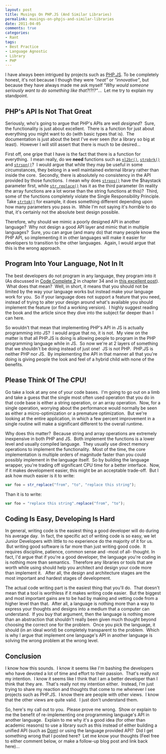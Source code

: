 ```yaml
---
layout: post
title: Musings On PHP.JS (And Similar Libraries)
permalink: musings-on-phpjs-and-similar-libraries
date: 2011-04-05
comments: true
categories:
- Rant
tags:
- Best Practice
- Language Agnostic
- Library
- PHP
---
```


I have always been intrigued by projects such as [PHP.JS](http://phpjs.org/). To be completely honest, it's not because I though they were *"neat"* or *"innovative"*, but because they have always made me ask myself *"Why would someone seriously want to do something like that?!?!?"*...  Let me try to explain my standpoint.

<!--more-->

## PHP's API Is Not That Great

Seriously, who's going to argue that PHP's APIs are well _designed_?  Sure, the functionality is just about excellent.  There is a function for just about everything you might want to do (with basic types that is).  The documentation is just about the best I've ever seen (for a library so big at least).  However I will still assert that there is much to be desired...

First off, one gripe that I have is the fact that there is a function for everything.  I mean really, do we **need** functions such as [`nl2br()`](http://www.php.net/manual/en/function.nl2br.php), [`strpbrk()`](http://www.php.net/manual/en/function.strpbrk.php) and [`strspn()`](http://www.php.net/manual/en/function.strspn.php)?  I would argue that while they may be useful in some circumstances, they belong in a well maintained external library rather than inside the core.  Secondly, there is absolutely no consistency in the API provided by those functions.  I mean why does [`strpos()`](http://www.php.net/manual/en/function.strpos.php) have the $haystack parameter first, while [`str_replace()`](http://www.php.net/manual/en/function.str-replace.php) has it as the third parameter (In reality the array functions are a lot worse than the string functions at this)?  Third, some of the functions completely violate the Single Responsibility Principle.  Take [`strtok()`](http://www.php.net/manual/en/function.strtok.php) for example, it does something different depending upon how many parameters you pass in.  While I'm not saying it's *horrible* to do that, it's certainly not the absolute best design possible.


Therefore, why should we mimic a poorly designed API in another language?  Why not design a good API layer and mimic that in multiple languages?  Sure, you can argue (and many do) that many people know the PHP API, so implementing it in other languages will make it easier for developers to transition to the other languages.  Again, I would argue that this is the wrong approach.

## Program Into Your Language, Not In It

The best developers do not program in any language, they program into it (As discussed in [Code Complete 2](http://www.amazon.com/Code-Complete-Practical-Handbook-Construction/dp/0735619670) in chapter 34 and in [this excellent post](http://nayyeri.net/program-into-your-language-not-in-it)).  What does that mean?  Well, in short, it means that you should not be limited by the way your language works but instead make your language work for you.  So if your language does not support a feature that you need, instead of trying to alter your design around what's available you should implement the feature (or find a working version).  I highly suggest reading the book and the article since they dive into the subject far deeper than I can here.


So wouldn't that mean that implementing PHP's API in JS is actually programming into JS?  I would argue that no, it is not.  My view on the matter is that all PHP.JS is doing is allowing people to program in the PHP programming language while in JS.  So now we're at 2 layers of something that we shouldn't be doing instead of just one!  JS is not PHP.  PHP.JS is neither PHP nor JS.  By implementing the API in that manner all that you're doing is giving people the look and feel of a hybrid child with none of the benefits.

## Please Think Of The CPU!

Go take a look at any one of your code bases.  I'm going to go out on a limb and take a guess that the single most often used operation that you do in that code base is either a string operation, or an array operation.  Now, for a single operation, worrying about the performance would normally be seen as either a micro-optimization or a premature optimization.  But we're looking at the entire application, in which a few percent improvement in a single routine will make a significant different to the overall runtime.


Why does this matter?  Because string and array operations are extremely inexpensive in both PHP and JS.  Both implement the functions is a lower level and usually compiled language.  They usually use direct memory operations to implement the functionality.  Most of the time, the core implementation is multiple orders of magnitude faster than you could possibly implement in the language itself.  So by building the language wrapper, you're trading off significant CPU time for a better interface.  Now, if it makes development easier, this might be an acceptable trade-off.  But I ask how much easier is it to write:

```javascript
var foo = str_replace("from", "to", "replace this string");
```


Than it is to write:

```javascript
var foo = "replace this string".replace("from", "to");
```

## Coding Is Easy, Developing Is Hard

In general, writing code is the easiest thing a good developer will do during his average day.  In fact, the specific act of writing code is so easy, we let Junior Developers with little to no experience do the majority of it for us.  But writing good software is far more than just writing good code.  It requires discipline, patience, common sense and -most of all- thought. In fact, I'd argue that if you're a good developer, the language you're coding in is nothing more than semantics.  Therefore any libraries or tools that are worth while using should help you architect and design your code more than implement it.   After all, the design and architecture stages are the most important and hardest stages of development. 


The actual code writing part is the easiest thing that you'll do.  That doesn't mean that a tool is worthless if it makes writing code easier.  But the biggest and most important gains are to be had by making and vetting code from a higher level than that.  After all, a language is nothing more than a way to express your thoughts and designs into a medium that a computer can understand.  If you buy that argument, then the language is nothing more than an abstraction that shouldn't really been given much thought beyond choosing the correct one for the problem.  Once you pick the language, it should (in an ideal world) be completely transparent to the problem.  Which is why I argue that implement one language's API in another language is solving the wrong problem at the wrong level.

## Conclusion

I know how this sounds.  I know it seems like I'm bashing the developers who have devoted a lot of time and effort to their passion.  That's really not my intention.  I know it seems like I think that I am a better developer than I think that they are.  That's really not my intention either.  Instead, I'm just trying to share my reaction and thoughts that come to me whenever I see projects such as PHP.JS.  I know there are people with other views.  I know that the other views are quite valid.  I just don't understand them.


So, here's my call out to you.  Please prove me wrong.  Show or explain to me the benefit of re-implementing one programming language's API in another language.  Explain to me why it's a good idea (for other than academic reasons) to use a library such as this instead of either building a unified API (such as [Dom](http://en.wikipedia.org/wiki/Document_Object_Model)) or using the language provided API?  Did I get something wrong that I posted here?  Let me know your thoughts (Feel free to either comment below, or make a follow-up blog post and link back here)...

